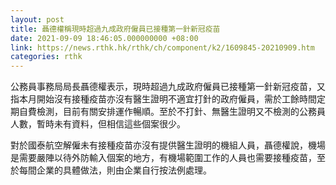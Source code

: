 ```yaml
---
layout: post
title: 聶德權稱現時超過九成政府僱員已接種第一針新冠疫苗
date: 2021-09-09 18:46:05.000000000 +08:00
link: https://news.rthk.hk/rthk/ch/component/k2/1609845-20210909.htm
categories: rthk
---
```


公務員事務局局長聶德權表示，現時超過九成政府僱員已接種第一針新冠疫苗，又指本月開始沒有接種疫苗亦沒有醫生證明不適宜打針的政府僱員，需於工餘時間定期自費檢測，目前有關安排運作暢順。至於不打針、無醫生證明又不檢測的公務員人數，暫時未有資料，但相信這些個案很少。

對於國泰航空解僱未有接種疫苗亦沒有提供醫生證明的機組人員，聶德權說，機場是需要嚴陣以待外防輸入個案的地方，有機場範圍工作的人員也需要接種疫苗，至於每間企業的具體做法，則由企業自行按法例處理。
